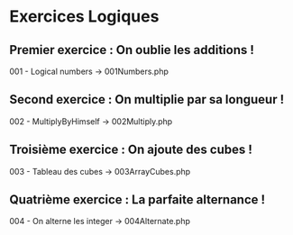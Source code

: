 # Exercices Logiques

## Premier exercice : On oublie les additions !
001 - Logical numbers -> 001Numbers.php

## Second exercice : On multiplie par sa longueur !
002 - MultiplyByHimself -> 002Multiply.php

## Troisième exercice : On ajoute des cubes !
003 - Tableau des cubes -> 003ArrayCubes.php

## Quatrième exercice : La parfaite alternance !
004 - On alterne les integer -> 004Alternate.php
